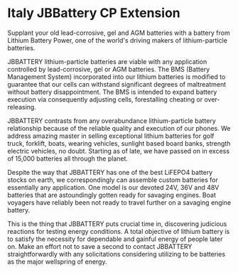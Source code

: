 # Italy JBBattery CP Extension

Supplant your old lead-corrosive, gel and AGM batteries with a battery from Lithium Battery Power, one of the world's driving makers of lithium-particle batteries. 

JBBATTERY lithium-particle batteries are viable with any application controlled by lead-corrosive, gel or AGM batteries. The BMS (Battery Management System) incorporated into our lithium batteries is modified to guarantee that our cells can withstand significant degrees of maltreatment without battery disappointment. The BMS is intended to expand battery execution via consequently adjusting cells, forestalling cheating or over-releasing. 

JBBATTERY contrasts from any overabundance lithium-particle battery relationship because of the reliable quality and execution of our phones. We address amazing master in selling exceptional lithium batteries for golf truck, forklift, boats, wearing vehicles, sunlight based board banks, strength electric vehicles, no doubt. Starting as of late, we have passed on in excess of 15,000 batteries all through the planet. 

Despite the way that JBBATTERY has one of the best LiFEPO4 battery stocks on earth, we correspondingly can assemble custom batteries for essentially any application. One model is our devoted 24V, 36V and 48V batteries that are astoundingly gotten ready for savaging engines. Boat voyagers have reliably been not ready to travel further on a savaging engine battery. 

This is the thing that JBBATTERY puts crucial time in, discovering judicious reactions for testing energy conditions. A total objective of lithium battery is to satisfy the necessity for dependable and gainful energy of people later on. Make an effort not to save a second to contact JBBATTERY straightforwardly with any solicitations considering utilizing to be batteries as the major wellspring of energy.
